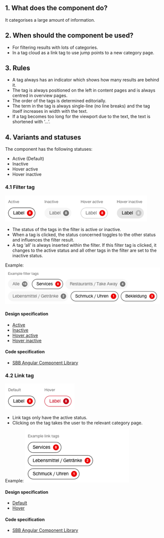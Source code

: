 ## 1. What does the component do?
It categorises a large amount of information.

## 2. When should the component be used?
* For filtering results with lots of categories.
* In a tag cloud as a link tag to use jump points to a new category page.

## 3. Rules
* A tag always has an indicator which shows how many results are behind it.
* The tag is always positioned on the left in content pages and is always centred in overview pages.
* The order of the tags is determined editorially.
* The term in the tag is always single-line (no line breaks) and the tag itself increases in width with the text.
* If a tag becomes too long for the viewport due to the text, the text is shortened with ‘…’.

## 4. Variants and statuses
The component has the following statuses:
* Active (Default)
* Inactive
* Hover active
* Hover inactive

### 4.1 Filter tag
![Image of the filter tag component used as filter](https://raw.githubusercontent.com/sbb-design-systems/design-system-website-documentation/master/documentation/components/tag/images/tag_filtertag.png 'class: image')
* The status of the tags in the filter is active or inactive.
* When a tag is clicked, the status concerned toggles to the other status and influences the filter result.
* A tag ‘all’ is always inserted within the filter. If this filter tag is clicked, it changes to the active status and all other tags in the filter are set to the inactive status.

Example:
![Image of an example for filter tag component](https://raw.githubusercontent.com/sbb-design-systems/design-system-website-documentation/master/documentation/components/tag/images/tag_filtertag_example.png 'class: image')

#### Design specification
* [Active](https://sbb.invisionapp.com/d/main#/console/15744722/327768741/inspect)
* [Inactive](https://sbb.invisionapp.com/d/main#/console/15744722/327768742/inspect)
* [Hover active](https://sbb.invisionapp.com/d/main#/console/15744722/390754605/inspect)
* [Hover inactive](https://sbb.invisionapp.com/d/main#/console/15744722/390754606/inspect)

#### Code specification
* [SBB Angular Component Library](https://sbb-angular.app.sbb.ch/latest/public/components/tag)

### 4.2 Link tag
![Image of the filter tag component used as link](https://raw.githubusercontent.com/sbb-design-systems/design-system-website-documentation/master/documentation/components/tag/images/tag_linktag.png 'class: image')
* Link tags only have the active status.
* Clicking on the tag takes the user to the relevant category page.

Example:
![Image of an example for link tag component](https://raw.githubusercontent.com/sbb-design-systems/design-system-website-documentation/master/documentation/components/tag/images/tag_linktag_example.png 'class: image')

#### Design specification
* [Default](https://sbb.invisionapp.com/d/main#/console/15744722/327768743/inspect)
* [Hover](https://sbb.invisionapp.com/d/main#/console/15744722/390754607/inspect)

#### Code specification
* [SBB Angular Component Library](https://sbb-angular.app.sbb.ch/latest/public/components/tag)
